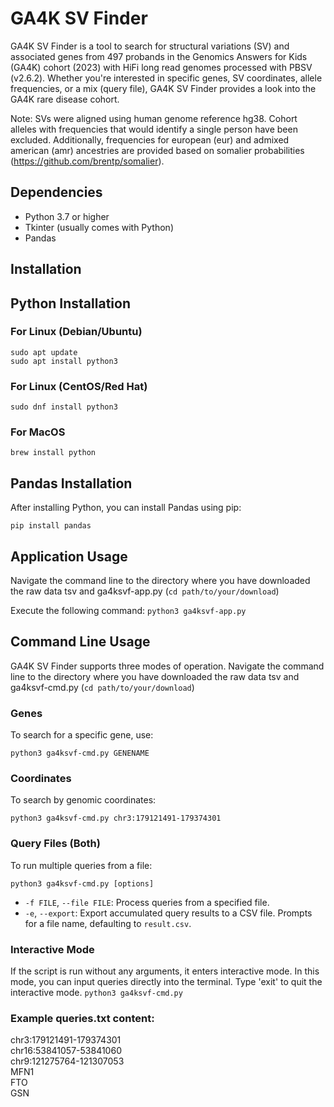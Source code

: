 # GA4K SV Finder
GA4K SV Finder is a tool to search for structural variations (SV) and associated genes from 497 probands in the Genomics Answers for Kids (GA4K) cohort (2023) with HiFi long read genomes processed with PBSV (v2.6.2). Whether you're interested in specific genes, SV coordinates, allele frequencies, or a mix (query file), GA4K SV Finder provides a look into the GA4K rare disease cohort.

Note: SVs were aligned using human genome reference hg38. Cohort alleles with frequencies that would identify a single person have been excluded. Additionally, frequencies for european (eur) and admixed american (amr) ancestries are provided based on somalier probabilities (https://github.com/brentp/somalier).

## Dependencies
- Python 3.7 or higher
- Tkinter (usually comes with Python)
- Pandas

## Installation
## Python Installation
### For Linux (Debian/Ubuntu)
`sudo apt update`  
`sudo apt install python3`

### For Linux (CentOS/Red Hat)
`sudo dnf install python3`  

### For MacOS
`brew install python`  

## Pandas Installation
After installing Python, you can install Pandas using pip:  

`pip install pandas`  

## Application Usage
Navigate the command line to the directory where you have downloaded the raw data tsv and ga4ksvf-app.py (`cd path/to/your/download`)

Execute the following command:
`python3 ga4ksvf-app.py`

## Command Line Usage
GA4K SV Finder supports three modes of operation.
Navigate the command line to the directory where you have downloaded the raw data tsv and ga4ksvf-cmd.py (`cd path/to/your/download`)

### Genes
To search for a specific gene, use:  

`python3 ga4ksvf-cmd.py GENENAME`  

### Coordinates
To search by genomic coordinates:  

`python3 ga4ksvf-cmd.py chr3:179121491-179374301`  

### Query Files (Both)
To run multiple queries from a file:  

`python3 ga4ksvf-cmd.py [options]` 

- `-f FILE`, `--file FILE`: Process queries from a specified file.
- `-e`, `--export`: Export accumulated query results to a CSV file. Prompts for a file name, defaulting to `result.csv`.

### Interactive Mode

If the script is run without any arguments, it enters interactive mode. In this mode, you can input queries directly into the terminal. Type 'exit' to quit the interactive mode.
`python3 ga4ksvf-cmd.py`

### Example queries.txt content:
chr3:179121491-179374301  
chr16:53841057-53841060  
chr9:121275764-121307053  
MFN1  
FTO  
GSN  
